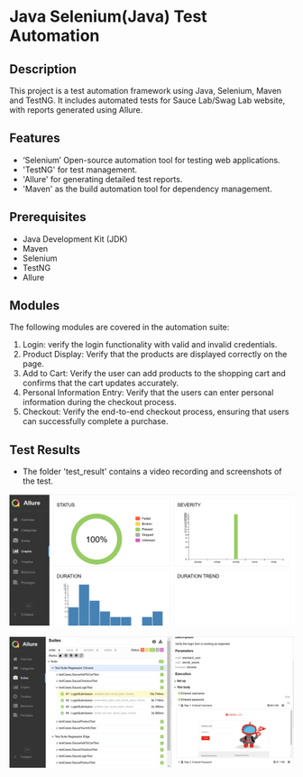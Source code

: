 # Java Selenium(Java) Test Automation
## Description
This project is a test automation framework using Java, Selenium, Maven and TestNG. It includes automated tests for Sauce Lab/Swag Lab website, with reports generated using Allure.

## Features
- ‘Selenium’ Open-source automation tool for testing web applications.
- 'TestNG' for test management.
- 'Allure' for generating detailed test reports.
- 'Maven' as the build automation tool for dependency management.

## Prerequisites
- Java Development Kit (JDK)
- Maven
- Selenium
- TestNG
- Allure

## Modules
The following modules are covered in the automation suite:
1.	Login: verify the login functionality with valid and invalid credentials.
2.	Product Display: Verify that the products are displayed correctly on the page.
3.	Add to Cart: Verify the user can add products to the shopping cart and confirms that the cart updates accurately.
4.	Personal Information Entry: Verify that the users can enter personal information during the checkout process.
5.	Checkout: Verify the end-to-end checkout process, ensuring that users can successfully complete a purchase.

## Test Results
- The folder 'test_result' contains a video recording and screenshots of the test.

![Test Result Graphical Representation](./test_results/Test_Result_graphical_Representation_Using_AllureReport.png)

 
![Test Result Screenshot](./test_results/Test_Result_Screenshot.png)

 


